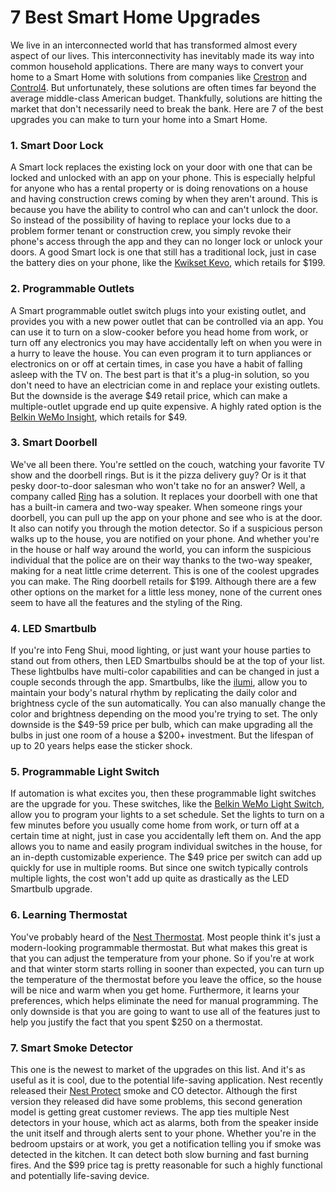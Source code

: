 # 7 Best Smart Home Upgrades

We live in an interconnected world that has transformed almost every aspect of our lives. This interconnectivity has inevitably made its way into common household applications. There are many ways to convert your home to a Smart Home with solutions from companies like [Crestron](https://www.crestron.com) and [Control4](http://www.control4.com). But unfortunately, these solutions are often times far beyond the average middle-class American budget. Thankfully, solutions are hitting the market that don't necessarily need to break the bank. Here are 7 of the best upgrades you can make to turn your home into a Smart Home.

### 1. Smart Door Lock

A Smart lock replaces the existing lock on your door with one that can be locked and unlocked with an app on your phone. This is especially helpful for anyone who has a rental property or is doing renovations on a house and having construction crews coming by when they aren't around. This is because you have the ability to control who can and can't unlock the door. So instead of the possibility of having to replace your locks due to a problem former tenant or construction crew, you simply revoke their phone's access through the app and they can no longer lock or unlock your doors. A good Smart lock is one that still has a traditional lock, just in case the battery dies on your phone, like the [Kwikset Kevo](http://www.kwikset.com/kevo/default.aspx#intro), which retails for $199.

### 2. Programmable Outlets

A Smart programmable outlet switch plugs into your existing outlet, and provides you with a new power outlet that can be controlled via an app. You can use it to turn on a slow-cooker before you head home from work, or turn off any electronics you may have accidentally left on when you were in a hurry to leave the house. You can even program it to turn appliances or electronics on or off at certain times, in case you have a habit of falling asleep with the TV on. The best part is that it's a plug-in solution, so you don't need to have an electrician come in and replace your existing outlets. But the downside is the average $49 retail price, which can make a multiple-outlet upgrade end up quite expensive. A highly rated option is the [Belkin WeMo Insight](http://www.belkin.com/us/F7C029-Belkin/p/P-F7C029;jsessionid=A6B51893EC89F0728EC43F613C1EB802/), which retails for $49.

### 3. Smart Doorbell

We've all been there. You're settled on the couch, watching your favorite TV show and the doorbell rings. But is it the pizza delivery guy? Or is it that pesky door-to-door salesman who won't take no for an answer? Well, a company called [Ring](https://ring.com/) has a solution. It replaces your doorbell with one that has a built-in camera and two-way speaker. When someone rings your doorbell, you can pull up the app on your phone and see who is at the door. It also can notify you through the motion detector. So if a suspicious person walks up to the house, you are notified on your phone. And whether you're in the house or half way around the world, you can inform the suspicious individual that the police are on their way thanks to the two-way speaker, making for a neat little crime deterrent. This is one of the coolest upgrades you can make. The Ring doorbell retails for $199. Although there are a few other options on the market for a little less money, none of the current ones seem to have all the features and the styling of the Ring.

### 4. LED Smartbulb

If you're into Feng Shui, mood lighting, or just want your house parties to stand out from others, then LED Smartbulbs should be at the top of your list. These lightbulbs have multi-color capabilities and can be changed in just a couple seconds through the app. Smartbulbs, like the [ilumi](http://ilumi.co/collections/all-new-ilumi-smartbulb), allow you to maintain your body's natural rhythm by replicating the daily color and brightness cycle of the sun automatically. You can also manually change the color and brightness depending on the mood you're trying to set. The only downside is the $49-59 price per bulb, which can make upgrading all the bulbs in just one room of a house a $200+ investment. But the lifespan of up to 20 years helps ease the sticker shock.

### 5. Programmable Light Switch

If automation is what excites you, then these programmable light switches are the upgrade for you. These switches, like the [Belkin WeMo Light Switch](http://www.belkin.com/us/F7C030-Belkin/p/P-F7C030;jsessionid=A6B51893EC89F0728EC43F613C1EB802/), allow you to program your lights to a set schedule. Set the lights to turn on a few minutes before you usually come home from work, or turn off at a certain time at night, just in case you accidentally left them on. And the app allows you to name and easily program individual switches in the house, for an in-depth customizable experience. The $49 price per switch can add up quickly for use in multiple rooms. But since one switch typically controls multiple lights, the cost won't add up quite as drastically as the LED Smartbulb upgrade.

### 6. Learning Thermostat

You've probably heard of the [Nest Thermostat](https://nest.com/thermostat/meet-nest-thermostat/?alt=4). Most people think it's just a modern-looking programmable thermostat. But what makes this great is that you can adjust the temperature from your phone. So if you're at work and that winter storm starts rolling in sooner than expected, you can turn up the temperature of the thermostat before you leave the office, so the house will be nice and warm when you get home. Furthermore, it learns your preferences, which helps eliminate the need for manual programming. The only downside is that you are going to want to use all of the features just to help you justify the fact that you spent $250 on a thermostat.

### 7. Smart Smoke Detector

This one is the newest to market of the upgrades on this list. And it's as useful as it is cool, due to the potential life-saving application. Nest recently released their [Nest Protect](https://nest.com/smoke-co-alarm/meet-nest-protect/?alt=1) smoke and CO detector. Although the first version they released did have some problems, this second generation model is getting great customer reviews. The app ties multiple Nest detectors in your house, which act as alarms, both from the speaker inside the unit itself and through alerts sent to your phone. Whether you're in the bedroom upstairs or at work, you get a notification telling you if smoke was detected in the kitchen. It can detect both slow burning and fast burning fires. And the $99 price tag is pretty reasonable for such a highly functional and potentially life-saving device.
